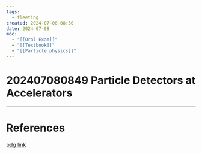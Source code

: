 ```yaml
---
tags:
  - fleeting
created: 2024-07-08 08:50
date: 2024-07-08
moc:
  - "[[Oral Exam]]"
  - "[[Textbook]]"
  - "[[Particle physics]]"
---
```

# 202407080849 Particle Detectors at Accelerators

 

---
# References

[pdg link](https://pdg.lbl.gov/2023/web/viewer.html?file=../reviews/rpp2023-rev-particle-detectors-accel.pdf)
